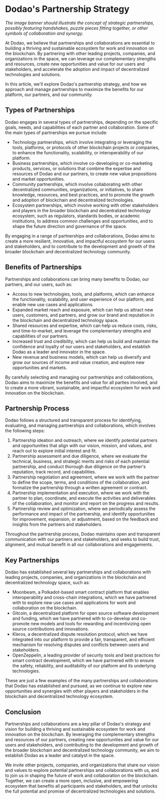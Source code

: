 # Dodao's Partnership Strategy

<!-- ![Dodao's Partnership Strategy](./img/partnership-strategy.png) -->
*The image banner should illustrate the concept of strategic partnerships, possibly featuring handshakes, puzzle pieces fitting together, or other symbols of collaboration and synergy.*

At Dodao, we believe that partnerships and collaborations are essential to building a thriving and sustainable ecosystem for work and innovation on the blockchain. By partnering with other leading projects, companies, and organizations in the space, we can leverage our complementary strengths and resources, create new opportunities and value for our users and stakeholders, and accelerate the adoption and impact of decentralized technologies and solutions.

In this article, we'll explore Dodao's partnership strategy, and how we approach and manage partnerships to maximize the benefits for our platform, our partners, and our community.

## Types of Partnerships

Dodao engages in several types of partnerships, depending on the specific goals, needs, and capabilities of each partner and collaboration. Some of the main types of partnerships we pursue include:

- Technology partnerships, which involve integrating or leveraging the tools, platforms, or protocols of other blockchain projects or companies, to enhance the functionality, scalability, or interoperability of our platform.
- Business partnerships, which involve co-developing or co-marketing products, services, or solutions that combine the expertise and resources of Dodao and our partners, to create new value propositions and market opportunities.
- Community partnerships, which involve collaborating with other decentralized communities, organizations, or initiatives, to share knowledge, resources, and best practices, and to promote the growth and adoption of blockchain and decentralized technologies.
- Ecosystem partnerships, which involve working with other stakeholders and players in the broader blockchain and decentralized technology ecosystem, such as regulators, standards bodies, or academic institutions, to address common challenges and opportunities, and to shape the future direction and governance of the space.

By engaging in a range of partnerships and collaborations, Dodao aims to create a more resilient, innovative, and impactful ecosystem for our users and stakeholders, and to contribute to the development and growth of the broader blockchain and decentralized technology community.

## Benefits of Partnerships

Partnerships and collaborations can bring many benefits to Dodao, our partners, and our users, such as:

- Access to new technologies, tools, and platforms, which can enhance the functionality, scalability, and user experience of our platform, and enable new use cases and applications.
- Expanded market reach and exposure, which can help us attract new users, customers, and partners, and grow our brand and reputation in the blockchain and decentralized technology space.
- Shared resources and expertise, which can help us reduce costs, risks, and time-to-market, and leverage the complementary strengths and capabilities of our partners.
- Increased trust and credibility, which can help us build and maintain the confidence and loyalty of our users and stakeholders, and establish Dodao as a leader and innovator in the space.
- New revenue and business models, which can help us diversify and grow our sources of income and value creation, and explore new opportunities and markets.

By carefully selecting and managing our partnerships and collaborations, Dodao aims to maximize the benefits and value for all parties involved, and to create a more vibrant, sustainable, and impactful ecosystem for work and innovation on the blockchain.

## Partnership Process

Dodao follows a structured and transparent process for identifying, evaluating, and managing partnerships and collaborations, which involves the following steps:

1. Partnership ideation and outreach, where we identify potential partners and opportunities that align with our vision, mission, and values, and reach out to explore initial interest and fit.
2. Partnership assessment and due diligence, where we evaluate the technical, business, and strategic merits and risks of each potential partnership, and conduct thorough due diligence on the partner's reputation, track record, and capabilities.
3. Partnership negotiation and agreement, where we work with the partner to define the scope, terms, and conditions of the collaboration, and formalize the partnership through a written agreement or contract.
4. Partnership implementation and execution, where we work with the partner to plan, coordinate, and execute the activities and deliverables of the collaboration, and monitor and report on the progress and results.
5. Partnership review and optimization, where we periodically assess the performance and impact of the partnership, and identify opportunities for improvement, expansion, or adjustment, based on the feedback and insights from the partners and stakeholders.

Throughout the partnership process, Dodao maintains open and transparent communication with our partners and stakeholders, and seeks to build trust, alignment, and mutual benefit in all our collaborations and engagements.

## Key Partnerships

Dodao has established several key partnerships and collaborations with leading projects, companies, and organizations in the blockchain and decentralized technology space, such as:

- Moonbeam, a Polkadot-based smart contract platform that enables interoperability and cross-chain integrations, which we have partnered with to explore new use cases and applications for work and collaboration on the blockchain.
- Gitcoin, a decentralized platform for open source software development and funding, which we have partnered with to co-develop and co-promote new models and tools for rewarding and incentivizing open source contributions and innovations.
- Kleros, a decentralized dispute resolution protocol, which we have integrated into our platform to provide a fair, transparent, and efficient mechanism for resolving disputes and conflicts between users and stakeholders.
- OpenZeppelin, a leading provider of security tools and best practices for smart contract development, which we have partnered with to ensure the safety, reliability, and auditability of our platform and its underlying technologies.

These are just a few examples of the many partnerships and collaborations that Dodao has established and pursued, as we continue to explore new opportunities and synergies with other players and stakeholders in the blockchain and decentralized technology ecosystem.

## Conclusion

Partnerships and collaborations are a key pillar of Dodao's strategy and vision for building a thriving and sustainable ecosystem for work and innovation on the blockchain. By leveraging the complementary strengths and resources of our partners, creating new opportunities and value for our users and stakeholders, and contributing to the development and growth of the broader blockchain and decentralized technology community, we aim to establish Dodao as a leader and catalyst in the space.

We invite other projects, companies, and organizations that share our vision and values to explore potential partnerships and collaborations with us, and to join us in shaping the future of work and collaboration on the blockchain. Together, we can create a more open, inclusive, and empowering ecosystem that benefits all participants and stakeholders, and that unlocks the full potential and promise of decentralized technologies and solutions.
